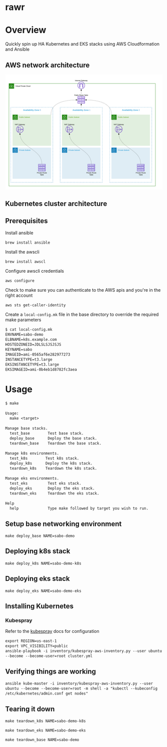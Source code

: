 # rawr

# Overview

Quickly spin up HA Kubernetes and EKS stacks using AWS Cloudformation and Ansible

## AWS network architecture

![network](images/vpc.png)

## Kubernetes cluster architecture

## Prerequisites

Install ansible

```
brew install ansible
```

Install the awscli

```
brew install awscl
```

Configure awscli credentials

```
aws configure
```

Check to make sure you can authenticate to the AWS apis and you're in the right account

```
aws sts get-caller-identity
```

Create a `local-config.mk` file in the base directory to override the required make parameters

```console
$ cat local-config.mk
ENVNAME=sabo-demo
ELBNAME=k8s.example.com
HOSTEDZONEID=JDLSLSJSJSJS
KEYNAME=sabo
IMAGEID=ami-0565af6e282977273
INSTANCETYPE=t3.large
EKSINSTANCETYPE=t3.large
EKSIMAGEID=ami-0b4eb1d8782fc3aea
```

# Usage

```console
$ make

Usage:
  make <target>

Manage base stacks.
  test_base        Test base stack.
  deploy_base      Deploy the base stack.
  teardown_base    Teardown the base stack.

Manage k8s environments.
  test_k8s        Test k8s stack.
  deploy_k8s      Deploy the k8s stack.
  teardown_k8s    Teardown the k8s stack.

Manage eks environments.
  test_eks         Test eks stack.
  deploy_eks       Deploy the eks stack.
  teardown_eks     Teardown the eks stack.

Help
  help             Type make followed by target you wish to run.
```

## Setup base networking environment

```
make deploy_base NAME=sabo-demo
```

## Deploying k8s stack

```
make deploy_k8s NAME=sabo-demo-k8s
```

## Deploying eks stack

```
make deploy_eks NAME=sabo-demo-eks
```

## Installing Kubernetes

### Kubespray

Refer to the [kubespray](https://github.com/kubernetes-sigs/kubespray/blob/master/docs/aws.md) docs for configuration

```
export REGION=us-east-1
export VPC_VISIBILITY=public
ansible-playbook -i inventory/kubespray-aws-inventory.py --user ubuntu --become --become-user=root cluster.yml
```

## Verifying things are working

```
ansible kube-master -i inventory/kubespray-aws-inventory.py --user ubuntu --become --become-user=root -m shell -a "kubectl --kubeconfig /etc/kubernetes/admin.conf get nodes"
```

## Tearing it down

```
make teardown_k8s NAME=sabo-demo-k8s
```

```
make teardown_eks NAME=sabo-demo-eks
```

```
make teardown_base NAME=sabo-demo
```